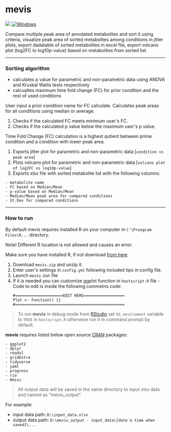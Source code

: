 # mevis  
![](https://img.shields.io/badge/-made%20with%20R-blue) [![Windows](https://svgshare.com/i/ZhY.svg)](https://svgshare.com/i/ZhY.svg)

Compare multiple peak area of annotated metabolites and sort it using criteria, visualize peak area of sorted metabolites among conditions in jitter plots, export dadatable of sorted metabolites in excel file, export volcano plot (log2FC to log10p-value) baesd on metabolites from sorted list.

----------  
### Sorting algorithm
- calculates p value for parametric and non-parametric data using ANOVA and Kruskal Wallis tests respectively
- calcualtes maximum time fold change (FC) for prior condition and the rest of used conditions  
  
 
User input a prior condition name for FC calculate.
Calculates peak areas for all conditions using median or average.
1. Checks if the calculated FC meets minimum user's FC.
2. Сhecks if the calculated p value below the maximum user's p value.   
  
  

Time Fold Change (FC) calculation is a highest qutient between prime condition and a condition with lower peak area.
1. Exports jitter plot for parametric and non-parametric data [`condition vs peak area`]
2. Plots volcano plot for parametric and non-parametric data [`volcano plot of log2FC vs log10p-value`]
3. Exports xlsx file with sorted metabolite list with the following columns:
```
- metabolite name 
- FC based on Median/Mean
- p-value based on Median/Mean
- Median/Mean peak area for compared conditions
- St.Dev for compared conditions
```
  
---------- 
### How to run
By default mevis requires installed R on your computer in `C'\Proogram Files\R...` directory. 
[^note]:
Note! Different R location is not allowed and causes an error. 

Make sure you have installed R, if not download [from here](https://cran.r-project.org/bin/windows/base/).
1. Download `mevis.zip` and unzip it.
2. Enter user's settings in `config.yml` following included tips in config file.
3. Launch `mevis.bat` file   
4. If it is needed you can customize ggplot function in `hostscript.R` file
	-Code to edit is inside the following commetns code: 
	```
	#=====================EDIT HERE================== 
	Plot <- function() {}
	#================================================
	```
> To run **mevis** in debug mode from [RStudio](https://www.google.com/url?sa=t&rct=j&q=&esrc=s&source=web&cd=&cad=rja&uact=8&ved=2ahUKEwiag7ih_cL0AhVCSfEDHTi5A24QFnoECAkQAQ&url=https%3A%2F%2Fwww.rstudio.com%2F&usg=AOvVaw1bt9MYkG-ySe7hgo9R8XTb) set `OS_enviroment` variable to `TRUE` in `hostscript.R` otherwise run it in command prompt by default.

**mevis** requires listed below open source [CRAN](https://cran.r-project.org) packages: 
```
- ggplot2 
- dplyr 
- readxl 
- gridExtra 
- tidyverse 
- yaml      
- progress  
- rio       
- Hmisc
```  
> All output data will be saved in the same directory to input xlsx data and named as "mevis_output"
  
For example: 
- input data path: `D:\input_data.xlsx`
- output data path: `D:\mevis_output - input_data\[date & time when saved]\...`

